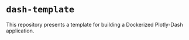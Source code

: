 # `dash-template`

This repository presents a template for building a Dockerized Plotly-Dash application.
